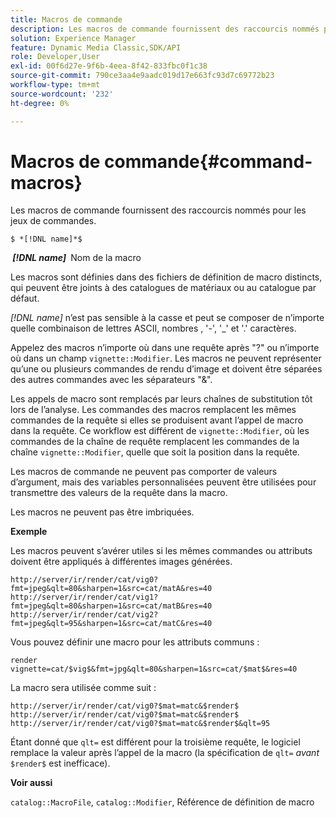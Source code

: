 ```yaml
---
title: Macros de commande
description: Les macros de commande fournissent des raccourcis nommés pour les jeux de commandes.
solution: Experience Manager
feature: Dynamic Media Classic,SDK/API
role: Developer,User
exl-id: 00f6d27e-9f6b-4eea-8f42-833fbc0f1c38
source-git-commit: 790ce3aa4e9aadc019d17e663fc93d7c69772b23
workflow-type: tm+mt
source-wordcount: '232'
ht-degree: 0%

---
```


# Macros de commande{#command-macros}

Les macros de commande fournissent des raccourcis nommés pour les jeux de commandes.

`$ *[!DNL name]*$`

**&#x200B; *[!DNL name]* &#x200B;** Nom de la macro

Les macros sont définies dans des fichiers de définition de macro distincts, qui peuvent être joints à des catalogues de matériaux ou au catalogue par défaut.

*[!DNL name]* n’est pas sensible à la casse et peut se composer de n’importe quelle combinaison de lettres ASCII, nombres , &#39;-&#39;, &#39;_&#39; et &#39;.&#39; caractères.

Appelez des macros n’importe où dans une requête après &quot;?&quot; ou n’importe où dans un champ `vignette::Modifier`. Les macros ne peuvent représenter qu’une ou plusieurs commandes de rendu d’image et doivent être séparées des autres commandes avec les séparateurs &quot;&amp;&quot;.

Les appels de macro sont remplacés par leurs chaînes de substitution tôt lors de l’analyse. Les commandes des macros remplacent les mêmes commandes de la requête si elles se produisent avant l’appel de macro dans la requête. Ce workflow est différent de `vignette::Modifier`, où les commandes de la chaîne de requête remplacent les commandes de la chaîne `vignette::Modifier`, quelle que soit la position dans la requête.

Les macros de commande ne peuvent pas comporter de valeurs d’argument, mais des variables personnalisées peuvent être utilisées pour transmettre des valeurs de la requête dans la macro.

Les macros ne peuvent pas être imbriquées.

**Exemple**

Les macros peuvent s’avérer utiles si les mêmes commandes ou attributs doivent être appliqués à différentes images générées.

`http://server/ir/render/cat/vig0?fmt=jpeg&qlt=80&sharpen=1&src=cat/matA&res=40 http://server/ir/render/cat/vig1?fmt=jpeg&qlt=80&sharpen=1&src=cat/matB&res=40 http://server/ir/render/cat/vig2?fmt=jpeg&qlt=95&sharpen=1&src=cat/matC&res=40`

Vous pouvez définir une macro pour les attributs communs :

`render vignette=cat/$vig$&fmt=jpg&qlt=80&sharpen=1&src=cat/$mat$&res=40`

La macro sera utilisée comme suit :

`http://server/ir/render/cat/vig0?$mat=matc&$render$ http://server/ir/render/cat/vig0?$mat=matc&$render$ http://server/ir/render/cat/vig0?$mat=matc&$render$&qlt=95`

Étant donné que `qlt=` est différent pour la troisième requête, le logiciel remplace la valeur après l’appel de la macro (la spécification de `qlt=` *avant* `$render$` est inefficace).

**Voir aussi**

`catalog::MacroFile`, `catalog::Modifier`, Référence de définition de macro

<!--<a id="section_297B7FCB285F4891AA76DF8393089931"></a>-->
